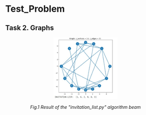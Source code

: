 # Test_Problem


## Task 2. Graphs

<p align="center">
  <img src="figures/result_task_2.jpeg" width="200">
</p>
<p align="center">   
   <em> Fig.1 Result of the "invitation_list.py" algorithm beam</em>
</p>
